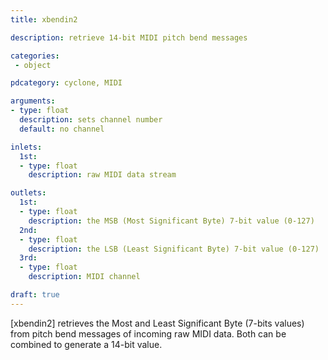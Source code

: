 ```yaml
---
title: xbendin2

description: retrieve 14-bit MIDI pitch bend messages

categories:
 - object

pdcategory: cyclone, MIDI

arguments:
- type: float
  description: sets channel number
  default: no channel

inlets:
  1st:
  - type: float
    description: raw MIDI data stream

outlets:
  1st:
  - type: float
    description: the MSB (Most Significant Byte) 7-bit value (0-127)
  2nd:
  - type: float
    description: the LSB (Least Significant Byte) 7-bit value (0-127)
  3rd:
  - type: float
    description: MIDI channel

draft: true
---
```


[xbendin2] retrieves the Most and Least Significant Byte (7-bits values) from pitch bend messages of incoming raw MIDI data. Both can be combined to generate a 14-bit value.
